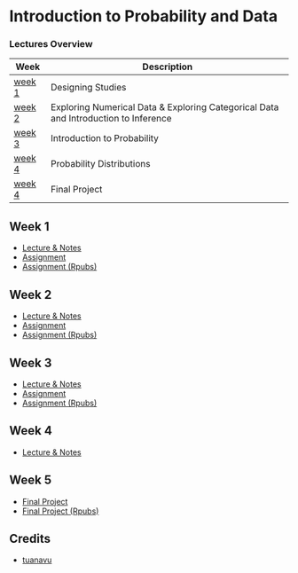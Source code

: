 # Introduction to Probability and Data

### Lectures Overview

| Week              | Description                                                                         |
| ----------------- | ----------------------------------------------------------------------------------- |
| [week 1](#week-1) | Designing Studies                                                                   |
| [week 2](#week-2) | Exploring Numerical Data & Exploring Categorical Data and Introduction to Inference |
| [week 3](#week-3) | Introduction to Probability                                                         |
| [week 4](#week-4) | Probability Distributions                                                           |
| [week 4](#week-5) | Final Project                                                                       |

## Week 1

- [Lecture & Notes](/lecture/week1)
- [Assignment](/assignment/week1)
- [Assignment (Rpubs)](https://rpubs.com/jacobjohn2016/608787)

## Week 2

- [Lecture & Notes](/lecture/week2)
- [Assignment](/assignment/week2)
- [Assignment (Rpubs)](https://rpubs.com/jacobjohn2016/631992)

## Week 3

- [Lecture & Notes](/lecture/week3)
- [Assignment](/assignment/week3)
- [Assignment (Rpubs)](https://rpubs.com/jacobjohn2016/635359)
  
## Week 4

- [Lecture & Notes](/lecture/week4)

## Week 5

- [Final Project](/assignment/week5)
- [Final Project (Rpubs)](https://rpubs.com/jacobjohn2016/635360)

## Credits

- [tuanavu](https://github.com/tuanavu/coursera-duke)